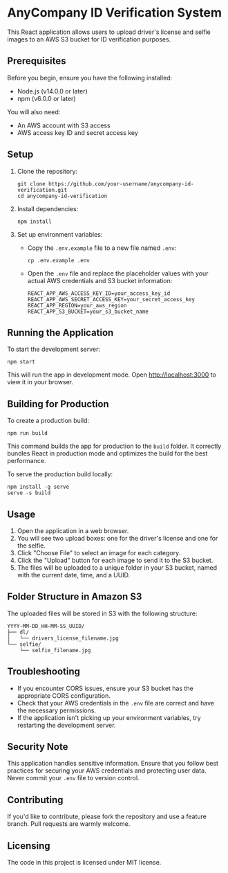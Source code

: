 # AnyCompany ID Verification System

This React application allows users to upload driver's license and selfie images to an AWS S3 bucket for ID verification purposes.

## Prerequisites

Before you begin, ensure you have the following installed:
- Node.js (v14.0.0 or later)
- npm (v6.0.0 or later)

You will also need:
- An AWS account with S3 access
- AWS access key ID and secret access key

## Setup

1. Clone the repository:
   ```
   git clone https://github.com/your-username/anycompany-id-verification.git
   cd anycompany-id-verification
   ```

2. Install dependencies:
   ```
   npm install
   ```

3. Set up environment variables:
   - Copy the `.env.example` file to a new file named `.env`:
     ```
     cp .env.example .env
     ```
   - Open the `.env` file and replace the placeholder values with your actual AWS credentials and S3 bucket information:
     ```
     REACT_APP_AWS_ACCESS_KEY_ID=your_access_key_id
     REACT_APP_AWS_SECRET_ACCESS_KEY=your_secret_access_key
     REACT_APP_REGION=your_aws_region
     REACT_APP_S3_BUCKET=your_s3_bucket_name
     ```

## Running the Application

To start the development server:

```
npm start
```

This will run the app in development mode. Open [http://localhost:3000](http://localhost:3000) to view it in your browser.

## Building for Production

To create a production build:

```
npm run build
```

This command builds the app for production to the `build` folder. It correctly bundles React in production mode and optimizes the build for the best performance.

To serve the production build locally:

```
npm install -g serve
serve -s build
```

## Usage

1. Open the application in a web browser.
2. You will see two upload boxes: one for the driver's license and one for the selfie.
3. Click "Choose File" to select an image for each category.
4. Click the "Upload" button for each image to send it to the S3 bucket.
5. The files will be uploaded to a unique folder in your S3 bucket, named with the current date, time, and a UUID.

## Folder Structure in Amazon S3

The uploaded files will be stored in S3 with the following structure:

```
YYYY-MM-DD_HH-MM-SS_UUID/
├── dl/
│   └── drivers_license_filename.jpg
└── selfie/
    └── selfie_filename.jpg
```

## Troubleshooting

- If you encounter CORS issues, ensure your S3 bucket has the appropriate CORS configuration.
- Check that your AWS credentials in the `.env` file are correct and have the necessary permissions.
- If the application isn't picking up your environment variables, try restarting the development server.

## Security Note

This application handles sensitive information. Ensure that you follow best practices for securing your AWS credentials and protecting user data. Never commit your `.env` file to version control.

## Contributing

If you'd like to contribute, please fork the repository and use a feature branch. Pull requests are warmly welcome.

## Licensing

The code in this project is licensed under MIT license.